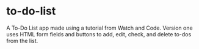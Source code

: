 # to-do-list
A To-Do List app made using a tutorial from Watch and Code. Version one uses HTML form fields and buttons to add, edit, check, and delete to-dos from the list.
